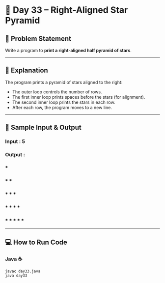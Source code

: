 
# 🌟 Day 33 – Right-Aligned Star Pyramid


## 🎯 Problem Statement  

Write a program to **print a right-aligned half pyramid of stars**.



---

## 📖 Explanation  
The program prints a pyramid of stars aligned to the right:
- The outer loop controls the number of rows.
- The first inner loop prints spaces before the stars (for alignment).
- The second inner loop prints the stars in each row.
- After each row, the program moves to a new line.

---

## 📝 Sample Input & Output  

### Input :  5  

### Output :  

###     * 
###    * * 
###   * * * 
###  * * * * 
### * * * * * 
 
 



--- 

## 💻 How to Run Code
### Java ☕
```
javac day33.java
java day33
